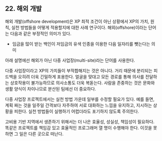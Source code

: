 
## 22. 해외 개발

해외 개발(offshore development)은 XP 최적 조건이 아닌 상황에서 XP의 가치, 원칙, 실천 방법들을 어떻게 적용할지에 대한 사례 연구이다. 
해외(offshore)이라는 단어는 다음과 같은 부정적인 의미가 있다. 

* 임금을 많이 받는 백인이 저임금의 유색 인종을 이용한 다음 일자리를 뺏는다는 의미

아래 설명에선 해외가 아닌 다중 사업장(multi-site)라는 단어를 사용한다. 

다중 사업장이라고 XP의 가치들이 부적합해지는 것은 아니다. 
거리 때문에 분리되는 피드백을 오히려 더욱 긴밀하게 포용한다. 
얼굴을 맞대고 모든 경로를 통해 의사를 전달하는 상호작용이 불가능하므로 의사소통도 더욱 복돋는다. 
사람을 존중하는 것은 문화와 생활 양식이 차이나므로 분산된 팀에선 더 중요하다. 

다중 사업장 프로젝트에서는 실천 방법 가운데 일부를 수정할 필요가 있다. 
예를 들면, 계획 짜는 것을 일주일 간격보다 자주하여 서로 대화하는 느낌을 유지하고, 지시하는 상황을 피한다. 
실천 방법들이 실행하기 어렵더라도 포기하지 않도록 주의한다. 

고비용 기반 지역에서 생존하기 위해서는 더 나은 효율성, 성실성, 책임성이 필요하다. 
똑같은 프로젝트를 책임감 있고 효율적인 프로그래머 열 명이 수행해야 한다. 
이것을 못하면 그 일은 다른 곳으로 떠난다. 
